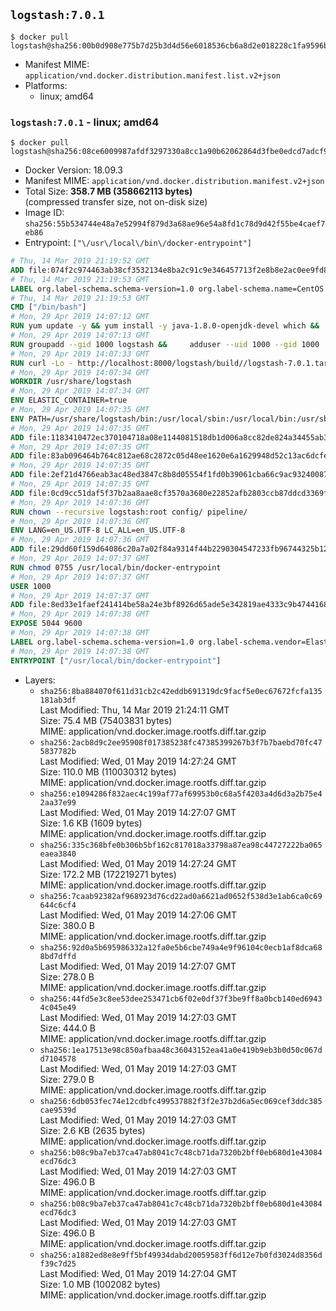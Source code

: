 ## `logstash:7.0.1`

```console
$ docker pull logstash@sha256:00b0d908e775b7d25b3d4d56e6018536cb6a8d2e018228c1fa9596b7e371a1cb
```

-	Manifest MIME: `application/vnd.docker.distribution.manifest.list.v2+json`
-	Platforms:
	-	linux; amd64

### `logstash:7.0.1` - linux; amd64

```console
$ docker pull logstash@sha256:08ce6009987afdf3297330a8cc1a90b62062864d3fbe0edcd7adcf96f3613ef4
```

-	Docker Version: 18.09.3
-	Manifest MIME: `application/vnd.docker.distribution.manifest.v2+json`
-	Total Size: **358.7 MB (358662113 bytes)**  
	(compressed transfer size, not on-disk size)
-	Image ID: `sha256:55b534744e48a7e52994f879d3a68ae96e54a8fd1c78d9d42f55be4caef7eb86`
-	Entrypoint: `["\/usr\/local\/bin\/docker-entrypoint"]`

```dockerfile
# Thu, 14 Mar 2019 21:19:52 GMT
ADD file:074f2c974463ab38cf3532134e8ba2c91c9e346457713f2e8b8e2ac0ee9fd83d in / 
# Thu, 14 Mar 2019 21:19:53 GMT
LABEL org.label-schema.schema-version=1.0 org.label-schema.name=CentOS Base Image org.label-schema.vendor=CentOS org.label-schema.license=GPLv2 org.label-schema.build-date=20190305
# Thu, 14 Mar 2019 21:19:53 GMT
CMD ["/bin/bash"]
# Mon, 29 Apr 2019 14:07:12 GMT
RUN yum update -y && yum install -y java-1.8.0-openjdk-devel which &&     yum clean all
# Mon, 29 Apr 2019 14:07:13 GMT
RUN groupadd --gid 1000 logstash &&     adduser --uid 1000 --gid 1000       --home-dir /usr/share/logstash --no-create-home       logstash
# Mon, 29 Apr 2019 14:07:33 GMT
RUN curl -Lo - http://localhost:8000/logstash/build//logstash-7.0.1.tar.gz |     tar zxf - -C /usr/share &&     mv /usr/share/logstash-7.0.1 /usr/share/logstash &&     chown --recursive logstash:logstash /usr/share/logstash/ &&     chown -R logstash:root /usr/share/logstash &&     chmod -R g=u /usr/share/logstash &&     find /usr/share/logstash -type d -exec chmod g+s {} \; &&     ln -s /usr/share/logstash /opt/logstash
# Mon, 29 Apr 2019 14:07:34 GMT
WORKDIR /usr/share/logstash
# Mon, 29 Apr 2019 14:07:34 GMT
ENV ELASTIC_CONTAINER=true
# Mon, 29 Apr 2019 14:07:35 GMT
ENV PATH=/usr/share/logstash/bin:/usr/local/sbin:/usr/local/bin:/usr/sbin:/usr/bin:/sbin:/bin
# Mon, 29 Apr 2019 14:07:35 GMT
ADD file:1183410472ec370104718a08e1144081518db1d006a8cc82de824a34455ab3f3 in config/pipelines.yml 
# Mon, 29 Apr 2019 14:07:35 GMT
ADD file:83ab096464b764c812ae68c2872c05d48ee1620e6a1629948d52c13ac6dcfe11 in config/logstash.yml 
# Mon, 29 Apr 2019 14:07:35 GMT
ADD file:2ef21d4766eab3ac48ed3847c8b8d05554f1fd0b39061cba66c9ac93240087fa in config/ 
# Mon, 29 Apr 2019 14:07:35 GMT
ADD file:0cd9cc51daf5f37b2aa8aae8cf3570a3680e22852afb2803ccb87ddcd3369f52 in pipeline/logstash.conf 
# Mon, 29 Apr 2019 14:07:36 GMT
RUN chown --recursive logstash:root config/ pipeline/
# Mon, 29 Apr 2019 14:07:36 GMT
ENV LANG=en_US.UTF-8 LC_ALL=en_US.UTF-8
# Mon, 29 Apr 2019 14:07:36 GMT
ADD file:29dd60f159d64086c20a7a02f84a9314f44b2290304547233fb96744325b1245 in /usr/local/bin/ 
# Mon, 29 Apr 2019 14:07:37 GMT
RUN chmod 0755 /usr/local/bin/docker-entrypoint
# Mon, 29 Apr 2019 14:07:37 GMT
USER 1000
# Mon, 29 Apr 2019 14:07:37 GMT
ADD file:8ed33e1faef241414be58a24e3bf8926d65ade5e342819ae4333c9b474416834 in /usr/local/bin/ 
# Mon, 29 Apr 2019 14:07:38 GMT
EXPOSE 5044 9600
# Mon, 29 Apr 2019 14:07:38 GMT
LABEL org.label-schema.schema-version=1.0 org.label-schema.vendor=Elastic org.label-schema.name=logstash org.label-schema.version=7.0.1 org.label-schema.url=https://www.elastic.co/products/logstash org.label-schema.vcs-url=https://github.com/elastic/logstash-docker license=Elastic License
# Mon, 29 Apr 2019 14:07:38 GMT
ENTRYPOINT ["/usr/local/bin/docker-entrypoint"]
```

-	Layers:
	-	`sha256:8ba884070f611d31cb2c42eddb691319dc9facf5e0ec67672fcfa135181ab3df`  
		Last Modified: Thu, 14 Mar 2019 21:24:11 GMT  
		Size: 75.4 MB (75403831 bytes)  
		MIME: application/vnd.docker.image.rootfs.diff.tar.gzip
	-	`sha256:2acb8d9c2ee95908f017385238fc47385399267b3f7b7baebd70fc475837782b`  
		Last Modified: Wed, 01 May 2019 14:27:24 GMT  
		Size: 110.0 MB (110030312 bytes)  
		MIME: application/vnd.docker.image.rootfs.diff.tar.gzip
	-	`sha256:e1094286f832aec4c199af77af69953b0c68a5f4203a4d6d3a2b75e42aa37e99`  
		Last Modified: Wed, 01 May 2019 14:27:07 GMT  
		Size: 1.6 KB (1609 bytes)  
		MIME: application/vnd.docker.image.rootfs.diff.tar.gzip
	-	`sha256:335c368bfe0b306b5bf162c817018a33798a87ea98c44727222ba065eaea3840`  
		Last Modified: Wed, 01 May 2019 14:27:24 GMT  
		Size: 172.2 MB (172219271 bytes)  
		MIME: application/vnd.docker.image.rootfs.diff.tar.gzip
	-	`sha256:7caab92382af968923d76cd22ad0a6621ad0652f538d3e1ab6ca0c69644c6cf4`  
		Last Modified: Wed, 01 May 2019 14:27:06 GMT  
		Size: 380.0 B  
		MIME: application/vnd.docker.image.rootfs.diff.tar.gzip
	-	`sha256:92d0a5b695986332a12fa0e5b6cbe749a4e9f96104c0ecb1af8dca688bd7dffd`  
		Last Modified: Wed, 01 May 2019 14:27:07 GMT  
		Size: 278.0 B  
		MIME: application/vnd.docker.image.rootfs.diff.tar.gzip
	-	`sha256:44fd5e3c8ee53dee253471cb6f02e0df37f3be9ff8a0bcb140ed69434c045e49`  
		Last Modified: Wed, 01 May 2019 14:27:03 GMT  
		Size: 444.0 B  
		MIME: application/vnd.docker.image.rootfs.diff.tar.gzip
	-	`sha256:1ea17513e98c850afbaa48c36043152ea41a0e419b9eb3b0d50c067dd7104578`  
		Last Modified: Wed, 01 May 2019 14:27:03 GMT  
		Size: 279.0 B  
		MIME: application/vnd.docker.image.rootfs.diff.tar.gzip
	-	`sha256:6db053fec74e12cdbfc499537882f3f2e37b2d6a5ec069cef3ddc385cae9539d`  
		Last Modified: Wed, 01 May 2019 14:27:03 GMT  
		Size: 2.6 KB (2635 bytes)  
		MIME: application/vnd.docker.image.rootfs.diff.tar.gzip
	-	`sha256:b08c9ba7eb37ca47ab8041c7c48cb71da7320b2bff0eb680d1e43084ecd76dc3`  
		Last Modified: Wed, 01 May 2019 14:27:03 GMT  
		Size: 496.0 B  
		MIME: application/vnd.docker.image.rootfs.diff.tar.gzip
	-	`sha256:b08c9ba7eb37ca47ab8041c7c48cb71da7320b2bff0eb680d1e43084ecd76dc3`  
		Last Modified: Wed, 01 May 2019 14:27:03 GMT  
		Size: 496.0 B  
		MIME: application/vnd.docker.image.rootfs.diff.tar.gzip
	-	`sha256:a1882ed8e8e9ff5bf49934dabd20059583ff6d12e7b0fd3024d8356df39c7d25`  
		Last Modified: Wed, 01 May 2019 14:27:04 GMT  
		Size: 1.0 MB (1002082 bytes)  
		MIME: application/vnd.docker.image.rootfs.diff.tar.gzip
